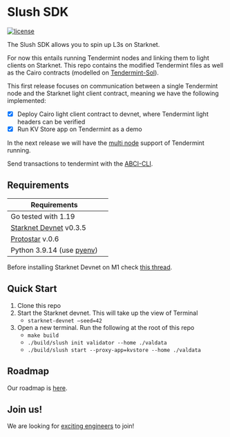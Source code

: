 # Slush SDK 

[![license](https://img.shields.io/github/license/tendermint/tendermint.svg)](https://github.com/slushsdk/slush/blob/master/LICENSE)



The Slush SDK allows you to spin up L3s on Starknet.

For now this entails running Tendermint nodes and linking them to light clients on Starknet. This repo contains the modified Tendermint files as well as the Cairo contracts (modelled on [Tendermint-Sol](https://github.com/ChorusOne/tendermint-sol)).

This first release focuses on communication between a single Tendermint node and the Starknet light client contract, meaning we have the following implemented:
- [x] Deploy Cairo light client contract to devnet, where Tendermint light headers can be verified
- [x] Run KV Store app on Tendermint as a demo

In the next release we will have the [multi node](https://docs.tendermint.com/v0.34/networks/docker-compose.html) support of Tendermint running.

Send transactions to tendermint with the [ABCI-CLI](https://docs.tendermint.com/v0.34/app-dev/abci-cli.html).


## Requirements

| Requirements                                                                                |     |
| ------------------------------------------------------------------------------------------- | --- |
| Go tested with 1.19                                                                         |
| [Starknet Devnet](https://shard-labs.github.io/starknet-devnet/docs/intro#install)   v0.3.5 |
| [Protostar](https://github.com/software-mansion/protostar)      v.0.6                       |
| Python 3.9.14 (use [pyenv](https://github.com/pyenv/pyenv))                                 |

Before installing Starknet Devnet on M1 check [this thread](https://github.com/OpenZeppelin/nile/issues/22).

## Quick Start


1. Clone this repo
2. Start the Starknet devnet. This will take up the view of Terminal 
   - `starknet-devnet —seed=42`
3. Open a new terminal. Run the following at the root of this repo
   - `make build`
   - `./build/slush init validator --home ./valdata`
   - `./build/slush start --proxy-app=kvstore --home ./valdata`



## Roadmap

Our roadmap is [here](https://geometry.xyz/notebook/the-road-to-slush).

## Join us!
We are looking for [exciting engineers](https://slush.dev/careers) to join!